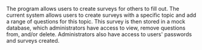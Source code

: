 The program allows users to create surveys for others to fill out. The current system allows users to create surveys with a specific topic and add a range of questions for this topic. This survey is then stored in a mock database, which administrators have access to view, remove questions from, and/or delete. Administrators also have access to users' passwords and surveys created.
